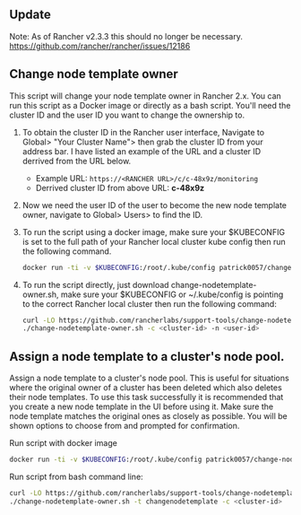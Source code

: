 ## Update
Note: As of Rancher v2.3.3 this should no longer be necessary.
https://github.com/rancher/rancher/issues/12186

## Change node template owner
This script will change your node template owner in Rancher 2.x.  You can run this script as a Docker image or directly as a bash script.  You'll need the cluster ID and the user ID you want to change the ownership to.
1. To obtain the cluster ID in the Rancher user interface, Navigate to Global> "Your Cluster Name"> then grab the cluster ID from your address bar.  I have listed an example of the URL and a cluster ID derrived from the URL below.
   * Example URL: `https://<RANCHER URL>/c/c-48x9z/monitoring`
   * Derrived cluster ID from above URL: **c-48x9z**
2. Now we need the user ID of the user to become the new node template owner, navigate to Global> Users> to find the ID.
3. To run the script using a docker image, make sure your $KUBECONFIG is set to the full path of your Rancher local cluster kube config then run the following command.

    ```bash
    docker run -ti -v $KUBECONFIG:/root/.kube/config patrick0057/change-nodetemplate-owner -c <cluster-id> -n <user-id>
    ```
4. To run the script directly, just download change-nodetemplate-owner.sh, make sure your $KUBECONFIG or ~/.kube/config is pointing to the correct Rancher local cluster then run the following command:

    ```bash
    curl -LO https://github.com/rancherlabs/support-tools/change-nodetemplate-owner/raw/master/change-nodetemplate-owner.sh
    ./change-nodetemplate-owner.sh -c <cluster-id> -n <user-id>
    ```
## Assign a node template to a cluster's node pool.
Assign a node template to a cluster's node pool.  This is useful for situations where the original owner of a cluster has been deleted which also deletes their node templates.  To use this task successfully it is recommended that you create a new node template in the UI before 
using it.  Make sure the node template matches the original ones as closely as possible.  You will be shown options to choose from and
prompted for confirmation.

Run script with docker image

  ```bash
  docker run -ti -v $KUBECONFIG:/root/.kube/config patrick0057/change-nodetemplate-owner -t changenodetemplate -c <cluster-id>
  ```
Run script from bash command line:

  ```bash
  curl -LO https://github.com/rancherlabs/support-tools/change-nodetemplate-owner/raw/master/change-nodetemplate-owner.sh
  ./change-nodetemplate-owner.sh -t changenodetemplate -c <cluster-id>
  ```
